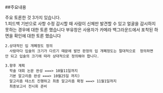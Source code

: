 ##주요내용

  주요 토론한 것 3가지 있습니다.  
    1.피드백 기반으로 사항 수정
      감시할 때 사람이 신체만 발견할 수 있고 얼굴을 감시하지 못하는 경우에 대한 토론 했습니다
      부유창은 사용자가 카메라 백그라운드에서 포착된 하면을 확인에 대한 토론 했습니다
      
    2.상대적인 입 개폐정도 정의
      사람마다 입술의 크기가 다르기 때문에 발언 판정의 입 개폐정도는 절대적으로  정의하면 안 되고 입술의 크기에 따라 상대적으로 정의해야 합니다.

    3.향후 계획
      학술 대회 논문 완성 ===> 10월11일까지
      기본 알고리즘 완성 ===> 10월25일 까지)
      알고리즘 테스트 진행하고 최종 알고리즘 확정 ===> 11월1일까지 
      최종보고서 전시회 준비
